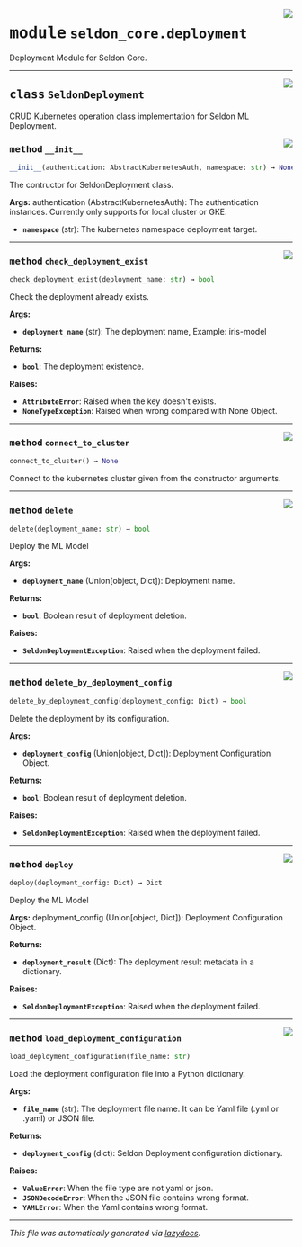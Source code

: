 <!-- markdownlint-disable -->

<a href="../klops/seldon_core/deployment.py#L0"><img align="right" style="float:right;" src="https://img.shields.io/badge/-source-cccccc?style=flat-square"></a>

# <kbd>module</kbd> `seldon_core.deployment`
Deployment Module for Seldon Core. 



---

<a href="../klops/seldon_core/deployment.py#L15"><img align="right" style="float:right;" src="https://img.shields.io/badge/-source-cccccc?style=flat-square"></a>

## <kbd>class</kbd> `SeldonDeployment`
CRUD Kubernetes operation class implementation for Seldon ML Deployment. 

<a href="../klops/seldon_core/deployment.py#L22"><img align="right" style="float:right;" src="https://img.shields.io/badge/-source-cccccc?style=flat-square"></a>

### <kbd>method</kbd> `__init__`

```python
__init__(authentication: AbstractKubernetesAuth, namespace: str) → None
```

The contructor for SeldonDeployment class. 

**Args:**
  authentication (AbstractKubernetesAuth):   The authentication instances. Currently only supports for local cluster or GKE. 
 - <b>`namespace`</b> (str):  The kubernetes namespace deployment target. 




---

<a href="../klops/seldon_core/deployment.py#L113"><img align="right" style="float:right;" src="https://img.shields.io/badge/-source-cccccc?style=flat-square"></a>

### <kbd>method</kbd> `check_deployment_exist`

```python
check_deployment_exist(deployment_name: str) → bool
```

Check the deployment already exists. 



**Args:**
 
 - <b>`deployment_name`</b> (str):  The deployment name, Example: iris-model 



**Returns:**
 
 - <b>`bool`</b>:  The deployment existence. 



**Raises:**
 
 - <b>`AttributeError`</b>:  Raised when the key doesn't exists. 
 - <b>`NoneTypeException`</b>:  Raised when wrong compared with None Object. 

---

<a href="../klops/seldon_core/deployment.py#L36"><img align="right" style="float:right;" src="https://img.shields.io/badge/-source-cccccc?style=flat-square"></a>

### <kbd>method</kbd> `connect_to_cluster`

```python
connect_to_cluster() → None
```

Connect to the kubernetes cluster given from the constructor arguments. 

---

<a href="../klops/seldon_core/deployment.py#L153"><img align="right" style="float:right;" src="https://img.shields.io/badge/-source-cccccc?style=flat-square"></a>

### <kbd>method</kbd> `delete`

```python
delete(deployment_name: str) → bool
```

Deploy the ML Model 



**Args:**
 
 - <b>`deployment_name`</b> (Union[object, Dict]):  Deployment name. 



**Returns:**
 
 - <b>`bool`</b>:  Boolean result of deployment deletion. 



**Raises:**
 
 - <b>`SeldonDeploymentException`</b>:  Raised when the deployment failed. 

---

<a href="../klops/seldon_core/deployment.py#L137"><img align="right" style="float:right;" src="https://img.shields.io/badge/-source-cccccc?style=flat-square"></a>

### <kbd>method</kbd> `delete_by_deployment_config`

```python
delete_by_deployment_config(deployment_config: Dict) → bool
```

Delete the deployment by its configuration. 



**Args:**
 
 - <b>`deployment_config`</b> (Union[object, Dict]):                  Deployment Configuration Object. 



**Returns:**
 
 - <b>`bool`</b>:  Boolean result of deployment deletion. 



**Raises:**
 
 - <b>`SeldonDeploymentException`</b>:  Raised when the deployment failed. 

---

<a href="../klops/seldon_core/deployment.py#L77"><img align="right" style="float:right;" src="https://img.shields.io/badge/-source-cccccc?style=flat-square"></a>

### <kbd>method</kbd> `deploy`

```python
deploy(deployment_config: Dict) → Dict
```

Deploy the ML Model 



**Args:**
  deployment_config (Union[object, Dict]):  Deployment Configuration Object. 



**Returns:**
 
 - <b>`deployment_result`</b> (Dict):  The deployment result metadata in a dictionary. 



**Raises:**
 
 - <b>`SeldonDeploymentException`</b>:  Raised when the deployment failed. 

---

<a href="../klops/seldon_core/deployment.py#L49"><img align="right" style="float:right;" src="https://img.shields.io/badge/-source-cccccc?style=flat-square"></a>

### <kbd>method</kbd> `load_deployment_configuration`

```python
load_deployment_configuration(file_name: str)
```

Load the deployment configuration file into a Python dictionary. 



**Args:**
 
 - <b>`file_name`</b> (str):  The deployment file name.  It can be Yaml file (.yml or .yaml) or JSON file. 



**Returns:**
 
 - <b>`deployment_config`</b> (dict):  Seldon Deployment configuration dictionary. 



**Raises:**
 
 - <b>`ValueError`</b>:  When the file type are not yaml or json. 
 - <b>`JSONDecodeError`</b>:  When the JSON file contains wrong format. 
 - <b>`YAMLError`</b>:  When the Yaml contains wrong format. 




---

_This file was automatically generated via [lazydocs](https://github.com/ml-tooling/lazydocs)._
